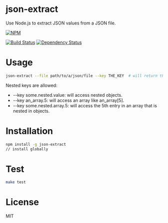 # json-extract

Use Node.js to extract JSON values from a JSON file.

[![NPM](https://nodei.co/npm/json-extract.png)](https://nodei.co/npm/json-extract/)

[![Build Status](https://travis-ci.org/greglearns/json-extract.png?branch=master)](https://travis-ci.org/greglearns/json-extract) [![Dependency Status](https://david-dm.org/greglearns/json-extract.png)](https://david-dm.org/greglearns/json-extract)

# Usage

```bash
json-extract --file path/to/a/json/file --key THE_KEY  # will return the value associated with THE_KEY
```

Nested keys are allowed:
* --key some.nested.value: will access nested objects.
* --key an_array.5: will access an array like an_array[5].
* --key some.nested.array.5: will access the 5th entry in an array that is nested in objects.

# Installation

```bash
npm install -g json-extract
// install globally
```

# Test

```bash
make test
```

# License

MIT

